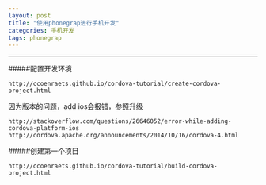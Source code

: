 ```yaml
---
layout: post
title: "使用phonegrap进行手机开发"
categories: 手机开发
tags: phonegrap 
---
```



---

#####配置开发环境

    http://ccoenraets.github.io/cordova-tutorial/create-cordova-project.html

因为版本的问题，add ios会报错，参照升级

    http://stackoverflow.com/questions/26646052/error-while-adding-cordova-platform-ios
    http://cordova.apache.org/announcements/2014/10/16/cordova-4.html

#####创建第一个项目

    http://ccoenraets.github.io/cordova-tutorial/build-cordova-project.html



